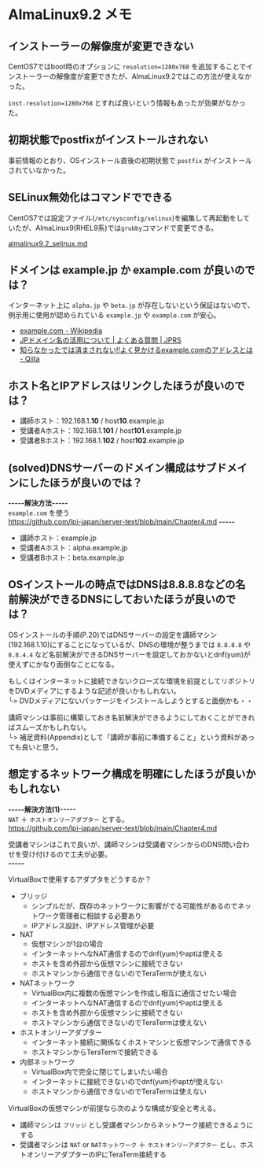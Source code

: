 # AlmaLinux9.2 メモ

## インストーラーの解像度が変更できない

CentOS7ではboot時のオプションに `resolution=1280x768` を追加することでインストーラーの解像度が変更できたが、AlmaLinux9.2ではこの方法が使えなかった。

 `inst.resolution=1280x768` とすれば良いという情報もあったが効果がなかった。


## 初期状態でpostfixがインストールされない

事前情報のとおり、OSインストール直後の初期状態で `postfix` がインストールされていなかった。


## SELinux無効化はコマンドでできる

CentOS7では設定ファイル(`/etc/sysconfig/selinux`)を編集して再起動をしていたが、AlmaLinux9(RHEL9系)では`grubby`コマンドで変更できる。

[almalinux9.2_selinux.md](/almalinux9.2_selinux.md)


## ドメインは example.jp か example.com が良いのでは？

インターネット上に `alpha.jp` や `beta.jp` が存在しないという保証はないので、例示用に使用が認められている `example.jp` や `example.com` が安心。

- [example.com - Wikipedia](https://ja.wikipedia.org/wiki/Example.com)
- [JPドメイン名の活用について | よくある質問 | JPRS](https://jprs.jp/faq/use/)
- [知らなかったでは済まされない!!よく見かけるexample.comのアドレスとは - Qiita](https://qiita.com/suzutsuki0220/items/4ad83ed2e2adbb6507a4)


## ホスト名とIPアドレスはリンクしたほうが良いのでは？

- 講師ホスト：192.168.1.**10** / host**10**.example.jp
- 受講者Aホスト：192.168.1.**101** / host**101**.example.jp
- 受講者Bホスト：192.168.1.**102** / host**102**.example.jp


## (solved)DNSサーバーのドメイン構成はサブドメインにしたほうが良いのでは？

**-----解決方法-----**  
`example.com` を使う  
https://github.com/lpi-japan/server-text/blob/main/Chapter4.md
**-----**

- 講師ホスト：example.jp
- 受講者Aホスト：alpha.example.jp
- 受講者Bホスト：beta.example.jp


## OSインストールの時点ではDNSは8.8.8.8などの名前解決ができるDNSにしておいたほうが良いのでは？

OSインストールの手順(P.20)ではDNSサーバーの設定を講師マシン(192.168.1.10)にすることになっているが、DNSの環境が整うまでは `8.8.8.8` や `8.8.4.4` など名前解決ができるDNSサーバーを設定しておかないとdnf(yum)が使えずにかなり面倒なことになる。  

もしくはインターネットに接続できないクローズな環境を前提としてリポジトリをDVDメディアにするような記述が良いかもしれない。  
└> DVDメディアにないパッケージをインストールしようとすると面倒かも・・  

講師マシンは事前に構築しておき名前解決ができるようにしておくことができればスムーズかもしれない。  
└> 補足資料(Appendix)として「講師が事前に準備すること」という資料があっても良いと思う。  


## 想定するネットワーク構成を明確にしたほうが良いかもしれない

**-----解決方法(1)-----**  
`NAT` ＋ `ホストオンリーアダプター` とする。  
https://github.com/lpi-japan/server-text/blob/main/Chapter4.md  

受講者マシンはこれで良いが、講師マシンは受講者マシンからのDNS問い合わせを受け付けるので工夫が必要。  
**-----**

VirtualBoxで使用するアダプタをどうするか？  
- ブリッジ
  - シンプルだが、既存のネットワークに影響がでる可能性があるのでネットワーク管理者に相談する必要あり
  - IPアドレス設計、IPアドレス管理が必要
- NAT
  - 仮想マシンが1台の場合
  - インターネットへなNAT通信するのでdnf(yum)やaptは使える
  - ホストを含め外部から仮想マシンに接続できない
  - ホストマシンから通信できないのでTeraTermが使えない
- NATネットワーク
  - VirtualBox内に複数の仮想マシンを作成し相互に通信させたい場合
  - インターネットへなNAT通信するのでdnf(yum)やaptは使える
  - ホストを含め外部から仮想マシンに接続できない
  - ホストマシンから通信できないのでTeraTermは使えない
- ホストオンリーアダプター
  - インターネット接続に関係なくホストマシンと仮想マシンで通信できる
  - ホストマシンからTeraTermで接続できる
- 内部ネットワーク
  - VirtualBox内で完全に閉じてしまいたい場合
  - インターネットに接続できないのでdnf(yum)やaptが使えない
  - ホストマシンから通信できないのでTeraTermは使えない

VirtualBoxの仮想マシンが前提なら次のような構成が安全と考える。  
- 講師マシンは `ブリッジ` とし受講者マシンからネットワーク接続できるようにする
- 受講者マシンは `NAT` or `NATネットワーク` ＋ `ホストオンリーアダプター` とし、ホストオンリーアダプターのIPにTeraTerm接続する  
